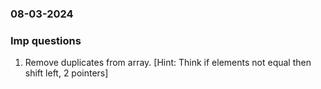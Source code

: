### 08-03-2024
### Imp questions

1. Remove duplicates from array. [Hint: Think if elements not equal then shift left, 2 pointers] 
